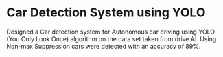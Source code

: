 # Car Detection System using YOLO
Designed a Car detection system for Autonomous car driving using YOLO (You Only Look Once) algorithm on the data set taken from drive.AI. Using Non-max Suppression cars were detected with an accuracy of 89%.
